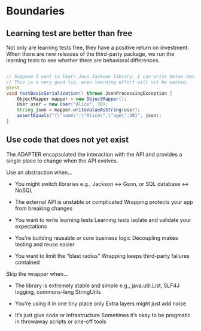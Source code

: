 # Boundaries

## Learning test are better than free

Not only are learning tests free, they have a positive return on investment. When there
are new releases of the third-party package, we run the learning tests to see whether there
are behavioral differences.

```java

// Suppose I want to learn Java Jackson library. I can write below test to check.
// This is a very good tip, even learning effort will not be wasted.
@Test
void testBasicSerialization() throws JsonProcessingException {
    ObjectMapper mapper = new ObjectMapper();
    User user = new User("Alice", 30);
    String json = mapper.writeValueAsString(user);
    assertEquals("{\"name\":\"Alice\",\"age\":30}", json);
}

```

## Use code that does not yet exist

The ADAPTER encapsulated the interaction with the API and provides a single place to change when the API evolves.

Use an abstraction when...
- You might switch libraries
	e.g., Jackson ↔ Gson, or SQL database ↔ NoSQL

- The external API is unstable or complicated
	Wrapping protects your app from breaking changes

- You want to write learning tests
	Learning tests isolate and validate your expectations

- You're building reusable or core business logic
	Decoupling makes testing and reuse easier

- You want to limit the "blast radius"
	Wrapping keeps third-party failures contained

Skip the wrapper when...
- The library is extremely stable and simple
	e.g., java.util.List, SLF4J logging, commons-lang StringUtils
	
- You're using it in one tiny place only
	Extra layers might just add noise
	
- It’s just glue code or infrastructure
	Sometimes it’s okay to be pragmatic in throwaway scripts or one-off tools